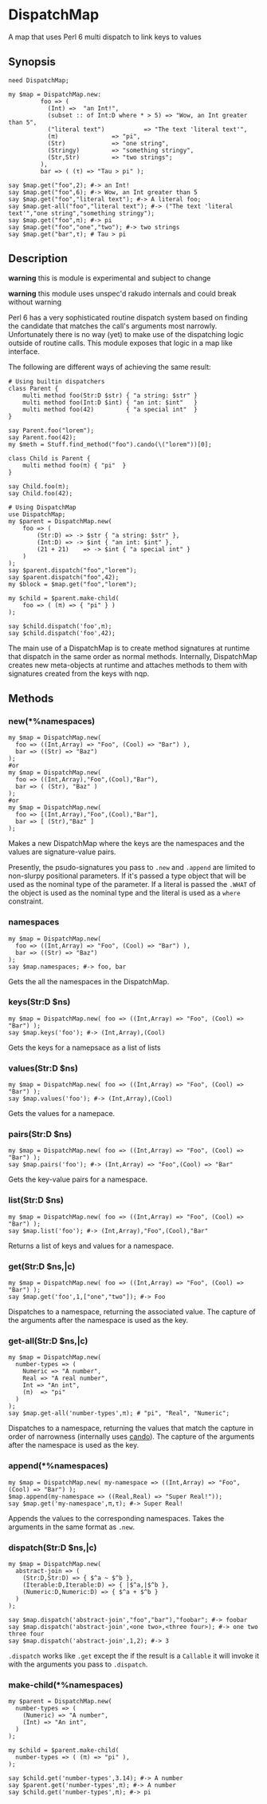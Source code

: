# DispatchMap

A map that uses Perl 6 multi dispatch to link keys to values

## Synopsis

``` perl6
need DispatchMap;

my $map = DispatchMap.new:
         foo => (
           (Int) =>  "an Int!",
           (subset :: of Int:D where * > 5) => "Wow, an Int greater than 5",
           ("literal text")           => "The text 'literal text'",
           (π)               => "pi",
           (Str)             => "one string",
           (Stringy)         => "something stringy",
           (Str,Str)         => "two strings";
         ),
         bar => ( (τ) => "Tau > pi" );

say $map.get("foo",2); #-> an Int!
say $map.get("foo",6); #-> Wow, an Int greater than 5
say $map.get("foo","literal text"); #-> A literal foo;
say $map.get-all("foo","literal text"); #-> ("The text 'literal text'","one string","something stringy");
say $map.get("foo",π); #-> pi
say $map.get("foo","one","two"); #-> two strings
say $map.get("bar",τ); # Tau > pi
```

## Description

**warning** this is module is experimental and subject to change

**warning** this module uses unspec'd rakudo internals and could break without warning

Perl 6 has a very sophisticated routine dispatch system based on
finding the candidate that matches the call's arguments most
narrowly. Unfortunately there is no way (yet) to make use of the
dispatching logic outside of routine calls. This module exposes that
logic in a map like interface.

The following are different ways of achieving the same result:

``` perl6
# Using builtin dispatchers
class Parent {
    multi method foo(Str:D $str) { "a string: $str" }
    multi method foo(Int:D $int) { "an int: $int"   }
    multi method foo(42)         { "a special int"  }
}

say Parent.foo("lorem");
say Parent.foo(42);
my $meth = Stuff.find_method("foo").cando(\("lorem"))[0];

class Child is Parent {
    multi method foo(π) { "pi"  }
}

say Child.foo(π);
say Child.foo(42);
```


```perl6
# Using DispatchMap
use DispatchMap;
my $parent = DispatchMap.new(
    foo => (
        (Str:D) => -> $str { "a string: $str" },
        (Int:D) => -> $int { "an int: $int" },
        (21 + 21)    => -> $int { "a special int" }
    )
);
say $parent.dispatch("foo","lorem");
say $parent.dispatch("foo",42);
my $block = $map.get("foo","lorem");

my $child = $parent.make-child(
    foo => ( (π) => { "pi" } )
);

say $child.dispatch('foo',π);
say $child.dispatch('foo',42);
```

The main use of a DispatchMap is to create method signatures at
runtime that dispatch in the same order as normal methods. Internally,
DispatchMap creates new meta-objects at runtime and attaches methods to them with
signatures created from the keys with nqp.

## Methods

### new(*%namespaces)

```perl6
my $map = DispatchMap.new(
  foo => ((Int,Array) => "Foo", (Cool) => "Bar") ),
  bar => ((Str) => "Baz")
);
#or
my $map = DispatchMap.new(
  foo => ((Int,Array),"Foo",(Cool),"Bar"),
  bar => ( (Str), "Baz" )
);
#or
my $map = DispatchMap.new(
  foo => [(Int,Array),"Foo",(Cool),"Bar"],
  bar => [ (Str),"Baz" ]
);
```

Makes a new DispatchMap where the keys are the namespaces and the
values are signature-value pairs.

Presently, the psudo-signatures you pass to `.new` and `.append` are limited to
non-slurpy positional parameters. If it's passed a type object that
will be used as the nominal type of the parameter. If a literal is
passed the `.WHAT` of the object is used as the nominal type and the
literal is used as a `where` constraint.

### namespaces

``` perl6
my $map = DispatchMap.new(
  foo => ((Int,Array) => "Foo", (Cool) => "Bar") ),
  bar => ((Str) => "Baz")
);
say $map.namespaces; #-> foo, bar
```

Gets the all the namespaces in the DispatchMap.

### keys(Str:D $ns)

```perl6
my $map = DispatchMap.new( foo => ((Int,Array) => "Foo", (Cool) => "Bar") );
say $map.keys('foo'); #-> (Int,Array),(Cool)
```

Gets the keys for a namepsace as a list of lists

### values(Str:D $ns)

```perl6
my $map = DispatchMap.new( foo => ((Int,Array) => "Foo", (Cool) => "Bar") );
say $map.values('foo'); #-> (Int,Array),(Cool)
```

Gets the values for a namepace.

### pairs(Str:D $ns)

```perl6
my $map = DispatchMap.new( foo => ((Int,Array) => "Foo", (Cool) => "Bar") );
say $map.pairs('foo'); #-> (Int,Array) => "Foo",(Cool) => "Bar"
```

Gets the key-value pairs for a namespace.

### list(Str:D $ns)

```perl6
my $map = DispatchMap.new( foo => ((Int,Array) => "Foo", (Cool) => "Bar") );
say $map.list('foo'); #-> (Int,Array),"Foo",(Cool),"Bar"
```

Returns a list of keys and values for a namespace.

### get(Str:D $ns,|c)

``` perl6
my $map = DispatchMap.new( foo => ((Int,Array) => "Foo", (Cool) => "Bar") );
say $map.get('foo',1,["one","two"]); #-> Foo
```

Dispatches to a namespace, returning the associated value. The capture
of the arguments after the namespace is used as the key.

### get-all(Str:D $ns,|c)

``` perl6
my $map = DispatchMap.new(
  number-types => (
    Numeric => "A number",
    Real => "A real number",
    Int => "An int",
    (π)  => "pi"
  )
);
say $map.get-all('number-types',π); # "pi", "Real", "Numeric";
```


Dispatches to a namespace, returning the values that match the capture in order of narrowness
(internally uses [cando](https://docs.perl6.org/type/Routine#method_cando)). The capture
of the arguments after the namespace is used as the key.

### append(*%namespaces)
``` perl6
my $map = DispatchMap.new( my-namespace => ((Int,Array) => "Foo", (Cool) => "Bar") );
$map.append(my-namespace => ((Real,Real) => "Super Real!"));
say $map.get('my-namespace',π,τ); #-> Super Real!
```

Appends the values to the corresponding namespaces. Takes the arguments in the same format as `.new`.

### dispatch(Str:D $ns,|c)

``` perl6
my $map = DispatchMap.new(
  abstract-join => (
    (Str:D,Str:D) => { $^a ~ $^b },
    (Iterable:D,Iterable:D) => { |$^a,|$^b },
    (Numeric:D,Numeric:D) => { $^a + $^b }
  )
);

say $map.dispatch('abstract-join',"foo","bar"),"foobar"; #-> foobar
say $map.dispatch('abstract-join',<one two>,<three four>); #-> one two three four
say $map.dispatch('abstract-join',1,2); #-> 3
```

`.dispatch` works like `.get` except the if the result is a `Callable`
it will invoke it with the arguments you pass to `.dispatch`.

### make-child(*%namespaces)

``` perl6
my $parent = DispatchMap.new(
  number-types => (
    (Numeric) => "A number",
    (Int) => "An int",
  )
);

my $child = $parent.make-child(
  number-types => ( (π) => "pi" ),
);

say $child.get('number-types',3.14); #-> A number
say $parent.get('number-types',π); #-> A number
say $child.get('number-types',π); #-> pi
```

